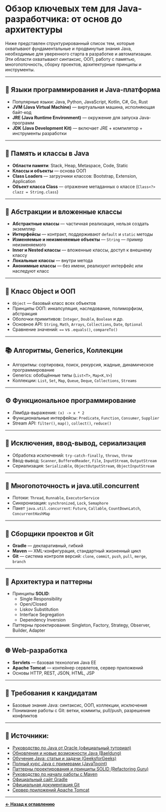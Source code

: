 # Обзор ключевых тем для Java-разработчика: от основ до архитектуры

Ниже представлен структурированный список тем, которые охватывают фундаментальные и продвинутые знания Java, необходимые для уверенного старта в разработке и автоматизации. Эти области охватывают синтаксис, ООП, работу с памятью, многопоточность, сборку проектов, архитектурные принципы и инструменты.

---

## 🧠 Языки программирования и Java-платформа

- Популярные языки: Java, Python, JavaScript, Kotlin, C#, Go, Rust
- **JVM (Java Virtual Machine)** — виртуальная машина, исполняющая байт-код
- **JRE (Java Runtime Environment)** — окружение для запуска Java-программ
- **JDK (Java Development Kit)** — включает JRE + компилятор + инструменты разработки

---

## 🧱 Память и классы в Java

- **Области памяти**: Stack, Heap, Metaspace, Code, Static
- **Классы и объекты** — основа ООП
- **Class Loaders** — загрузчики классов: Bootstrap, Extension, Application
- **Объект класса Class** — отражение метаданных о классе (`Class<?> clazz = String.class`)

---

## 🧩 Абстракции и вложенные классы

- **Абстрактные классы** — частичная реализация, нельзя создать экземпляр
- **Интерфейсы** — контракт, поддерживают `default` и `static` методы
- **Изменяемые и неизменяемые объекты** — `String` — пример неизменяемого
- **Inner и Nested классы** — вложенные классы, доступ к внешнему классу
- **Локальные классы** — внутри метода
- **Анонимные классы** — без имени, реализуют интерфейс или наследуют класс

---

## 🔧 Класс Object и ООП

- `Object` — базовый класс всех объектов
- Принципы ООП: инкапсуляция, наследование, полиморфизм, абстракция
- Оболочки примитивов: `Integer`, `Double`, `Boolean` и др.
- Основное API: `String`, `Math`, `Arrays`, `Collections`, `Date`, `Optional`
- Сравнение значений: `==` vs `.equals()`, `compareTo()`

---

## 📚 Алгоритмы, Generics, Коллекции

- Алгоритмы: сортировка, поиск, рекурсия, жадные, динамическое программирование
- Generics: обобщённые типы (`List<T>`, `Map<K,V>`)
- Коллекции: `List`, `Set`, `Map`, `Queue`, `Deque`, `Collections`, `Streams`

---

## ⚙️ Функциональное программирование

- Лямбда-выражения: `(x) -> x * 2`
- Функциональные интерфейсы: `Predicate`, `Function`, `Consumer`, `Supplier`
- Stream API: `filter()`, `map()`, `collect()`, `reduce()`

---

## 🚨 Исключения, ввод-вывод, сериализация

- Обработка исключений: `try-catch-finally`, `throws`, `throw`
- Ввод-вывод: `Scanner`, `BufferedReader`, `File`, `InputStream`, `OutputStream`
- Сериализация: `Serializable`, `ObjectOutputStream`, `ObjectInputStream`

---

## 🔀 Многопоточность и java.util.concurrent

- Потоки: `Thread`, `Runnable`, `ExecutorService`
- Синхронизация: `synchronized`, `Lock`, `Semaphore`
- Пакет `java.util.concurrent`: `Future`, `Callable`, `CountDownLatch`, `ConcurrentHashMap`

---

## 🧰 Сборщики проектов и Git

- **Gradle** — декларативный, гибкий
- **Maven** — XML-конфигурация, стандартный жизненный цикл
- **Git** — система контроля версий: `clone`, `commit`, `push`, `pull`, `merge`, `branch`

---

## 🧠 Архитектура и паттерны

- Принципы **SOLID**:
    - Single Responsibility
    - Open/Closed
    - Liskov Substitution
    - Interface Segregation
    - Dependency Inversion
- Паттерны проектирования: Singleton, Factory, Strategy, Observer, Builder, Adapter

---

## 🌐 Web-разработка

- **Servlets** — базовая технология Java EE
- **Apache Tomcat** — контейнер сервлетов, сервер приложений
- Основы HTTP, REST, JSON, HTML, JSP

---

## 📌 Требования к кандидатам

- Базовые знания Java: синтаксис, ООП, коллекции, исключения
- Понимание работы с Git: ветки, коммиты, pull/push, разрешение конфликтов

---

## 🔗 Источники:

- [Руководство по Java от Oracle (официальный туториал)](https://docs.oracle.com/javase/tutorial/)
- [Обновления и новые возможности Java (Baeldung)](https://www.baeldung.com/java-new)
- [Обучение Java: статьи и задачи (GeeksforGeeks)](https://www.geeksforgeeks.org/java/)
- [Полный курс Java с примерами (JavaTpoint)](https://www.javatpoint.com/java-tutorial)
- [Паттерны проектирования и принципы SOLID (Refactoring Guru)](https://refactoring.guru/ru/design-patterns)
- [Руководство по началу работы с Maven](https://maven.apache.org/guides/getting-started/)
- [Официальный сайт Gradle](https://gradle.org/)
- [Официальная документация Git](https://git-scm.com/)
- [Сервер приложений Apache Tomcat](https://tomcat.apache.org/)
---
[**← Назад к оглавлению**](../README.md)
